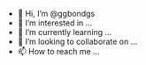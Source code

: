 - 👋 Hi, I’m @ggbondgs
- 👀 I’m interested in ...
- 🌱 I’m currently learning ...
- 💞️ I’m looking to collaborate on ...
- 📫 How to reach me ...

<!---
ggbondgs/ggbondgs is a ✨ special ✨ repository because its `README.md` (this file) appears on your GitHub profile.
You can click the Preview link to take a look at your changes.
--->
